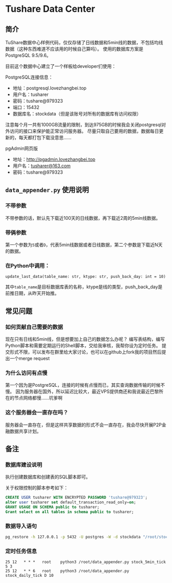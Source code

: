 # Tushare Data Center

## 简介

TuShare数据中心样例代码，仅仅存储了日线数据和5min线的数据，不包括均线数据（这种东西难道不应该用的时候自己算吗）。
使用的数据库方案是PostgreSQL 9.5/9.6。

目前这个数据中心建立了一个样板给developer们使用：

PostgreSQL连接信息：
- 地址：postgresql.lovezhangbei.top
- 用户名：tusharer
- 密码：tushare@979323
- 端口：15432
- 数据库名：stockdata（但是该账号对所有的数据库有访问权限）

注意每个月一共有1000GB流量的限制，到达975GB的时候我会关闭postgresql对外访问的接口来保护能正常访问服务器。
尽量只取自己要用的数据，数据每日更新的，每天都打包下载没意思……

pgAdmin网页版
- 地址：http://pgadmin.lovezhangbei.top
- 用户名：tusharer@163.com
- 密码：tushare@979323


## `data_appender.py` 使用说明

### 不带参数
不带参数的话，默认先下载近100天的日线数据，再下载近2周的5min线数据。

### 带俩参数
第一个参数为`5`或者`D`，代表5min线数据或者日线数据，第二个参数是下载近N天的数据。

### 在Python中调用：

`update_last_data(table_name: str, ktype: str, push_back_day: int = 10)`

其中`table_name`是目标数据库表的名称，ktype是线的类型，push_back_day是前推日期，从昨天开始推。


## 常见问题

### 如何贡献自己需要的数据
现在只有日线和5min线，但是想要加上自己的数据怎么办呢？
编写表结构，编写Python脚本和需要定期运行的Shell脚本，交给我审核，我帮你设为定时任务。
提交形式不限，可以发布在群里给大家讨论，也可以在github上fork我的项目然后提出一个merge request

### 为什么访问有点慢
第一个因为是PostgreSQL，连接的时候有点慢而已，其实查询数据传输的时候不慢。
因为服务器在国外，所以延迟比较大，最近VPS提供商还和我说最近巴黎所在的节点网络都慢……坑爹啊

### 这个服务器会一直存在吗？
服务器会一直存在，但是这样共享数据的形式不会一直存在，我会尽快开展P2P金融数据共享计划。


## 备注

### 数据库建设说明
执行创建数据库和创建表的SQL脚本即可。

关于权限控制的脚本参考如下：
```sql
CREATE USER tusharer WITH ENCRYPTED PASSWORD 'tushare@979323';
alter user tusharer set default_transaction_read_only=on;
GRANT USAGE ON SCHEMA public to tusharer;
Grant select on all tables in schema public to tusharer;
```

### 数据导入语句
```sh
pg_restore -h 127.0.0.1 -p 5432 -U postgres -W -d stockdata "/root/stockdata.backup"
```

### 定时任务信息
```
25 12   * * *   root    python3 /root/data_appender.py stock_5min_tick 5 3
25 12   * * 6   root    python3 /root/data_appender.py stock_daily_tick D 10
```
